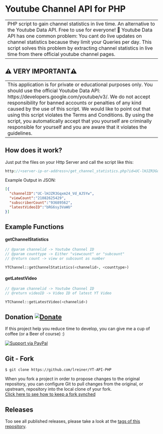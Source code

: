 # Youtube Channel API for PHP
<table>
<tr>
<td>
PHP script to gain channel statistics in live time.  An alternative to the Youtube Data API. Free to use for everyone! 🤖 Youtube Data API has one common problem: You cant do live updates on channel statistics because they limit your Queries per day. This script solves this problem by extracting channel statistics in live time from there official youtube channel pages.
</td>
</tr>
</table>

## :warning: VERY IMPORTANT:warning:
<table>
<tr>
<td>
This application is for private or educational purposes only. You should use the official Youtube Data API: https://developers.google.com/youtube/v3/.
We do not accept responsibility for banned accounts or penalties of any kind caused by the use of this script. We would like to point out that using this script violates the Terms and Conditions. By using the script, you automatically accept that you yourself are criminally responsible for yourself and you are aware that it violates the guidelines.
</td>
</tr>
</table>

## How does it work?

Just put the files on your Http Server and call the script like this:
```php
http://<server-ip-or-address>/get_channel_statistics.php?id=UC-lHJZR3Gqxm24_Vd_AJ5Yw
```

Example Output in JSON:
```json
[{
  "channelID":"UC-lHJZR3Gqxm24_Vd_AJ5Yw",
  "viewCount":"21082625429",
  "subscriberCount":"93689562",
  "latestVideoID":"bRG6sy3VaWU"
}]
```

## Example Functions

#### getChannelStatistics 
```php
// @param channelid -> Youtube Channel ID
// @param counttype -> Either "viewcount" or "subcount"
// @return count -> view or subcount as number

YTChannel::getChannelStatistics(<channelid>, <counttype>)
```

#### getLatestVideo 
```php
// @param channelid -> Youtube Channel ID
// @return videoID -> Video ID of latest YT Video

YTChannel::getLatestVideo(<channelid>)
```

## Donation [![Donate](https://img.shields.io/badge/Donate-PayPal-green.svg)](https://www.paypal.me/LukasReiner/) 
If this project help you reduce time to develop, you can give me a cup of coffee (or a Beer of course) :)

[![Support via PayPal](https://cdn.rawgit.com/twolfson/paypal-github-button/1.0.0/dist/button.svg)](https://www.paypal.me/LukasReiner/) 

## Git - Fork

```
$ git clone https://github.com/lreiner/YT-API-PHP
```
When you fork a project in order to propose changes to the original repository, you can configure Git to pull changes from the original, or upstream, repository into the local clone of your fork.</br >
[Click here to see how to keep a fork synched](https://help.github.com/articles/fork-a-repo/)

## Releases

Too see all published releases, please take a look at the [tags of this repository](https://github.com/lreiner/YT-API-PHP/tags).
